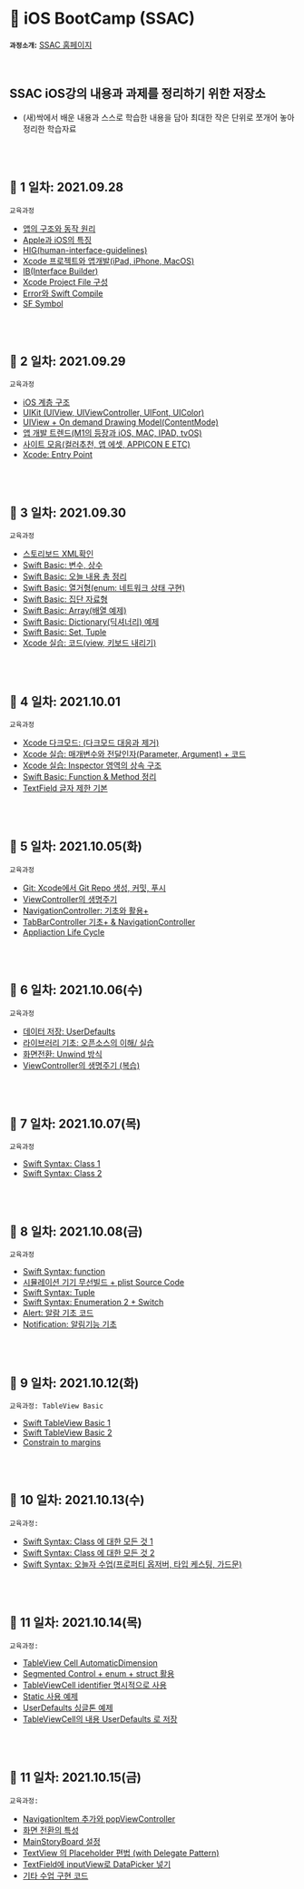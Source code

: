 # 📗 iOS BootCamp (SSAC) 

**`과정소개`:** [SSAC 홈페이지](https://ssac.seoul.kr/course/active/detail.do)

<br>

## SSAC iOS강의 내용과 과제를 정리하기 위한 저장소
- (새)싹에서 배운 내용과 스스로 학습한 내용을 담아 최대한 작은 단위로 쪼개어 놓아 정리한 학습자료


<br></br>

## 📍  1 일차: 2021.09.28
    
    교육과정

- [앱의 구조와 동작 원리](https://github.com/coddang/iOS_BootCamp_SSAC/issues/1)
- [Apple과 iOS의 특징](https://github.com/coddang/iOS_BootCamp_SSAC/issues/2)
- [HIG(human-interface-guidelines)](https://github.com/coddang/iOS_BootCamp_SSAC/issues/3)
- [Xcode 프로젝트와 앱개발(iPad, iPhone, MacOS)](https://github.com/coddang/iOS_BootCamp_SSAC/issues/4)
- [IB(Interface Builder)](https://github.com/coddang/iOS_BootCamp_SSAC/issues/5)
- [Xcode Project File 구성](https://github.com/coddang/iOS_BootCamp_SSAC/issues/new)
- [Error와 Swift Compile](https://github.com/coddang/iOS_BootCamp_SSAC/issues/7)
- [SF Symbol](https://github.com/coddang/iOS_BootCamp_SSAC/issues/8)

<br></br>

## 📍 2 일차: 2021.09.29
    
    교육과정

- [iOS 계층 구조](https://github.com/coddang/iOS_BootCamp_SSAC/issues/9)
- [UIKit (UIView, UIViewController, UIFont, UIColor)](https://github.com/coddang/iOS_BootCamp_SSAC/issues/10)
- [UIView + On demand Drawing Model(ContentMode)](https://github.com/coddang/iOS_BootCamp_SSAC/issues/11)
- [앱 개발 트렌드(M1의 등장과 iOS, MAC, IPAD, tvOS)](https://github.com/coddang/iOS_BootCamp_SSAC/issues/12)
- [사이트 모음(컬러추천, 앱 에셋, APPICON E ETC)](https://github.com/coddang/iOS_BootCamp_SSAC/issues/13)
- [Xcode: Entry Point](https://github.com/coddang/iOS_BootCamp_SSAC/issues/27)

<br></br>

## 📍 3 일차: 2021.09.30

    교육과정

- [스토리보드 XML확인](https://github.com/coddang/iOS_BootCamp_SSAC/issues/14)
- [Swift Basic: 변수, 상수](https://github.com/coddang/iOS_BootCamp_SSAC/issues/15)
- [Swift Basic: 오늘 내용 총 정리](https://github.com/coddang/iOS_BootCamp_SSAC/issues/16)
- [Swift Basic: 열거형(enum: 네트워크 상태 구현)](https://github.com/coddang/iOS_BootCamp_SSAC/issues/17)
- [Swift Basic: 집단 자료형](https://github.com/coddang/iOS_BootCamp_SSAC/issues/18)
- [Swift Basic: Array(배열 예제)](https://github.com/coddang/iOS_BootCamp_SSAC/issues/19)
- [Swift Basic: Dictionary(딕셔너리) 예제](https://github.com/coddang/iOS_BootCamp_SSAC/issues/20)
- [Swift Basic: Set, Tuple](https://github.com/coddang/iOS_BootCamp_SSAC/issues/21)
- [Xcode 실습: 코드(view, 키보드 내리기)](https://github.com/coddang/iOS_BootCamp_SSAC/issues/22)


<br></br>

## 📍 4 일차: 2021.10.01

    교육과정

- [Xcode 다크모드: (다크모드 대응과 제거)](https://github.com/coddang/iOS_BootCamp_SSAC/issues/23)
- [Xcode 실습: 매개변수와 전달인자(Parameter, Argument) + 코드](https://github.com/coddang/iOS_BootCamp_SSAC/issues/24)
- [Xcode 실습: Inspector 영역의 상속 구조](https://github.com/coddang/iOS_BootCamp_SSAC/issues/25)
- [Swift Basic: Function & Method 정리](https://github.com/coddang/iOS_BootCamp_SSAC/issues/26)
- [TextField 글자 제한 기본](https://github.com/coddang/iOS_BootCamp_SSAC/issues/34)

<br></br>

## 📍 5 일차: 2021.10.05(화)

    교육과정

- [Git: Xcode에서 Git Repo 생성, 커밋, 푸시](https://github.com/coddang/iOS_BootCamp_SSAC/issues/28)
- [ViewController의 생명주기](https://github.com/coddang/iOS_BootCamp_SSAC/issues/29)
- [NavigationController: 기초와 활용+](https://github.com/coddang/iOS_BootCamp_SSAC/issues/30)
- [TabBarController 기초+ & NavigationController](https://github.com/coddang/iOS_BootCamp_SSAC/issues/32)
- [Appliaction Life Cycle](https://github.com/coddang/iOS_BootCamp_SSAC/issues/33)

<br></br>

## 📍 6 일차: 2021.10.06(수)

    교육과정

- [데이터 저장: UserDefaults](https://github.com/coddang/iOS_BootCamp_SSAC/issues/35)
- [라이브러리 기초: 오픈소스의 이해/ 실습](https://github.com/coddang/iOS_BootCamp_SSAC/issues/36)
- [화면전환: Unwind 방식](https://github.com/coddang/iOS_BootCamp_SSAC/issues/37)
- [ViewController의 생명주기 (복습)](https://github.com/coddang/iOS_BootCamp_SSAC/issues/38)


<br></br>

## 📍 7 일차: 2021.10.07(목)

    교육과정

- [Swift Syntax: Class 1](https://github.com/coddang/iOS_BootCamp_SSAC/issues/39)
- [Swift Syntax: Class 2](https://github.com/coddang/iOS_BootCamp_SSAC/issues/40)

<br></br>

## 📍 8 일차: 2021.10.08(금)

    교육과정

- [Swift Syntax: function](https://github.com/coddang/iOS_BootCamp_SSAC/issues/42)
- [시뮬레이션 기기 무선빌드 + plist Source Code](https://github.com/coddang/iOS_BootCamp_SSAC/issues/41)
- [Swift Syntax: Tuple](https://github.com/coddang/iOS_BootCamp_SSAC/issues/43)
- [Swift Syntax: Enumeration 2 + Switch](https://github.com/coddang/iOS_BootCamp_SSAC/issues/44)
- [Alert: 알람 기초 코드](https://github.com/coddang/iOS_BootCamp_SSAC/issues/45)
- [Notification: 알림기능 기초](https://github.com/coddang/iOS_BootCamp_SSAC/issues/46)

<br></br>


## 📍 9 일차: 2021.10.12(화)

    교육과정: TableView Basic

- [Swift TableView Basic 1](https://github.com/coddang/iOS_BootCamp_SSAC/issues/47)
- [Swift TableView Basic 2](https://github.com/coddang/iOS_BootCamp_SSAC/issues/48)
- [Constrain to margins](https://github.com/coddang/iOS_BootCamp_SSAC/issues/49)

<br></br>


## 📍 10 일차: 2021.10.13(수)

    교육과정:

- [Swift Syntax: Class 에 대한 모든 것 1](https://github.com/coddang/iOS_BootCamp_SSAC/issues/50)
- [Swift Syntax: Class 에 대한 모든 것 2](https://github.com/coddang/iOS_BootCamp_SSAC/issues/51)
- [Swift Syntax: 오늘자 수업(프로퍼티 옵저버, 타입 케스팅, 가드문)](https://github.com/coddang/iOS_BootCamp_SSAC/issues/52)

<br></br>


## 📍 11 일차: 2021.10.14(목)

    교육과정:

- [TableView Cell AutomaticDimension](https://github.com/coddang/iOS_BootCamp_SSAC/issues/53)
- [Segmented Control + enum + struct 활용](https://github.com/coddang/iOS_BootCamp_SSAC/issues/54)
- [TableViewCell identifier 명시적으로 사용](https://github.com/coddang/iOS_BootCamp_SSAC/issues/55)
- [Static 사용 예제](https://github.com/coddang/iOS_BootCamp_SSAC/issues/56)
- [UserDefaults 싱글톤 예제](https://github.com/coddang/iOS_BootCamp_SSAC/issues/57)
- [TableViewCell의 내용 UserDefaults 로 저장](https://github.com/coddang/iOS_BootCamp_SSAC/issues/58)


<br></br>


## 📍 11 일차: 2021.10.15(금)

    교육과정:

- [NavigationItem 추가와 popViewController](https://github.com/coddang/iOS_BootCamp_SSAC/issues/59)
- [화면 전환의 특성](https://github.com/coddang/iOS_BootCamp_SSAC/issues/60)
- [MainStoryBoard 설정](https://github.com/coddang/iOS_BootCamp_SSAC/issues/61)
- [TextView 의 Placeholder 편법 (with Delegate Pattern)](https://github.com/coddang/iOS_BootCamp_SSAC/issues/62)
- [TextField에 inputView로 DataPicker 넣기](https://github.com/coddang/iOS_BootCamp_SSAC/issues/63)
- [기타 수업 구현 코드](https://github.com/coddang/iOS_BootCamp_SSAC/issues/64)

<br></br>
